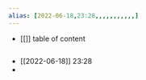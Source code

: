 ```yaml
---
alias: [2022-06-18,23:28,,,,,,,,,,,]
---
```

- [[]]
table of content
```toc
```

- [[2022-06-18]] 23:28
- 